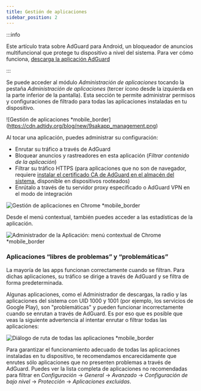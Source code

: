 ```yaml
---
title: Gestión de aplicaciones
sidebar_position: 2
---
```


:::info

Este artículo trata sobre AdGuard para Android, un bloqueador de anuncios multifuncional que protege tu dispositivo a nivel del sistema. Para ver cómo funciona, [descarga la aplicación AdGuard](https://agrd.io/download-kb-adblock)

:::

Se puede acceder al módulo _Administración de aplicaciones_ tocando la pestaña _Administración de aplicaciones_ (tercer ícono desde la izquierda en la parte inferior de la pantalla). Esta sección te permite administrar permisos y configuraciones de filtrado para todas las aplicaciones instaladas en tu dispositivo.

![Gestión de aplicaciones \*mobile_border] (https://cdn.adtidy.org/blog/new/9sakapp_management.png)

Al tocar una aplicación, puedes administrar su configuración:

- Enrutar su tráfico a través de AdGuard
- Bloquear anuncios y rastreadores en esta aplicación (_Filtrar contenido de la aplicación_)
- Filtrar su tráfico HTTPS (para aplicaciones que no son de navegador, requiere [instalar el certificado CA de AdGuard en el almacén del sistema](/adguard-for-android/solving-problems/https-certificate-for-rooted/), disponible en dispositivos rooteados)
- Enrútalo a través de tu servidor proxy especificado o AdGuard VPN en el modo de integración

![Gestión de aplicaciones en Chrome \*mobile_border](https://cdn.adtidy.org/blog/new/nvvgochrome_management.png)

Desde el menú contextual, también puedes acceder a las estadísticas de la aplicación.

![Administrador de la Aplicación: menú contextual de Chrome \*mobile_border](https://cdn.adtidy.org/blog/new/4z85achome_management_context_menu.png)

### Aplicaciones “libres de problemas” y “problemáticas”

La mayoría de las apps funcionan correctamente cuando se filtran. Para dichas aplicaciones, su tráfico se dirige a través de AdGuard y se filtra de forma predeterminada.

Algunas aplicaciones, como el Administrador de descargas, la radio y las aplicaciones del sistema con UID 1000 y 1001 (por ejemplo, los servicios de Google Play), son "problemáticas" y pueden funcionar incorrectamente cuando se enrutan a través de AdGuard. Es por eso que es posible que veas la siguiente advertencia al intentar enrutar o filtrar todas las aplicaciones:

![Diálogo de ruta de todas las aplicaciones \*mobile_border](https://cdn.adtidy.org/blog/new/6du8jiroute_all.png)

Para garantizar el funcionamiento adecuado de todas las aplicaciones instaladas en tu dispositivo, te recomendamos encarecidamente que enrutes sólo aplicaciones que no presenten problemas a través de AdGuard. Puedes ver la lista completa de aplicaciones no recomendadas para filtrar en _Configuración_ → _General_ → _Avanzado_ → _Configuración de bajo nivel_ → _Protección_ → _Aplicaciones excluidas_.
